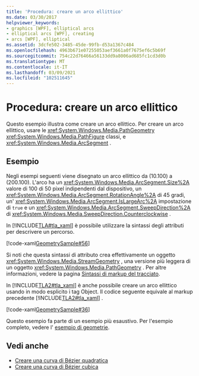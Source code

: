 ```yaml
---
title: 'Procedura: creare un arco ellittico'
ms.date: 03/30/2017
helpviewer_keywords:
- graphics [WPF], elliptical arcs
- elliptical arcs [WPF], creating
- arcs [WPF], elliptical
ms.assetid: 3dcfe502-3485-45de-99fb-d53a1367c484
ms.openlocfilehash: 4963b671e07255053aef3661a0f7675ef6c5b69f
ms.sourcegitcommit: 754c22d76466a56133dd9a8006ad685fc1cd3d0b
ms.translationtype: MT
ms.contentlocale: it-IT
ms.lasthandoff: 03/09/2021
ms.locfileid: "102511645"
---
```

# <a name="how-to-create-an-elliptical-arc"></a>Procedura: creare un arco ellittico
Questo esempio illustra come creare un arco ellittico. Per creare un arco ellittico, usare le <xref:System.Windows.Media.PathGeometry> <xref:System.Windows.Media.PathFigure> classi, e <xref:System.Windows.Media.ArcSegment> .  
  
## <a name="example"></a>Esempio  
 Negli esempi seguenti viene disegnato un arco ellittico da (10.100) a (200.100). L'arco ha un <xref:System.Windows.Media.ArcSegment.Size%2A> valore di 100 di 50 pixel indipendenti dal dispositivo, un <xref:System.Windows.Media.ArcSegment.RotationAngle%2A> di 45 gradi, un' <xref:System.Windows.Media.ArcSegment.IsLargeArc%2A> impostazione di `true` e un <xref:System.Windows.Media.ArcSegment.SweepDirection%2A> di <xref:System.Windows.Media.SweepDirection.Counterclockwise> .  

 In [!INCLUDE[TLA#tla_xaml](../../../includes/tlasharptla-xaml-md.md)] è possibile utilizzare la sintassi degli attributi per descrivere un percorso.  
  
 [!code-xaml[GeometrySample#56](~/samples/snippets/csharp/VS_Snippets_Wpf/GeometrySample/CS/geometryattributesyntaxexample.xaml#56)]  

 Si noti che questa sintassi di attributo crea effettivamente un oggetto <xref:System.Windows.Media.StreamGeometry> , una versione più leggera di un oggetto <xref:System.Windows.Media.PathGeometry> . Per altre informazioni, vedere la pagina [Sintassi di markup del tracciato](path-markup-syntax.md).  
  
 In [!INCLUDE[TLA2#tla_xaml](../../../includes/tla2sharptla-xaml-md.md)] è anche possibile creare un arco ellittico usando in modo esplicito i tag Object. Il codice seguente equivale al markup precedente [!INCLUDE[TLA2#tla_xaml](../../../includes/tla2sharptla-xaml-md.md)] .  
  
 [!code-xaml[GeometrySample#36](~/samples/snippets/csharp/VS_Snippets_Wpf/GeometrySample/CS/pathgeometryexample.xaml#36)]  
  
 Questo esempio fa parte di un esempio più esaustivo. Per l'esempio completo, vedere l' [esempio di geometrie](https://github.com/Microsoft/WPF-Samples/tree/master/Graphics/Geometry).  
  
## <a name="see-also"></a>Vedi anche

- [Creare una curva di Bézier quadratica](how-to-create-a-quadratic-bezier-curve.md)
- [Creare una curva di Bézier cubica](how-to-create-a-cubic-bezier-curve.md)
